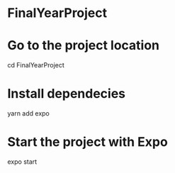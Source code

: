 # FinalYearProject

# Go to the project location
cd FinalYearProject

# Install dependecies
yarn add expo

# Start the project with Expo
expo start
